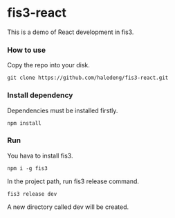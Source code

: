 # fis3-react
This is a demo of React development in fis3.

### How to use
Copy the repo into your disk.
```
git clone https://github.com/haledeng/fis3-react.git
```

### Install dependency
Dependencies must be installed firstly. 
```
npm install
```


### Run
You hava to install fis3.
```
npm i -g fis3
```
In the project path, run fis3 release command.
```
fis3 release dev
```
A new directory called dev will be created.



